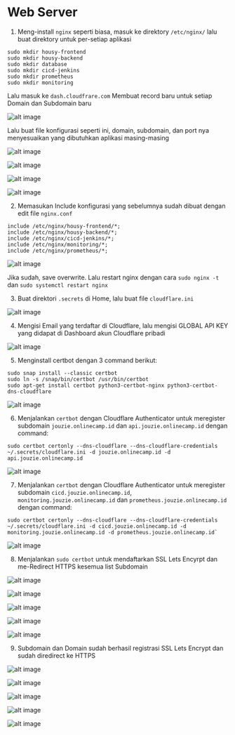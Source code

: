 # Web Server

1. Meng-install `nginx` seperti biasa, masuk ke direktory `/etc/nginx/` lalu buat direktory untuk per-setiap aplikasi

```
sudo mkdir housy-frontend
sudo mkdir housy-backend
sudo mkdir database
sudo mkdir cicd-jenkins
sudo mkdir prometheus
sudo mkdir monitoring
```

Lalu masuk ke `dash.cloudfrare.com` Membuat record baru untuk setiap Domain dan Subdomain baru

![alt image](https://github.com/aureezzhenx/Jouzie-Final-Task-Dumbways-Batch-4/blob/main/Web%20Server/bandicam%202021-04-27%2019-07-22-047.jpg)

Lalu buat file konfigurasi seperti ini, domain, subdomain, dan port nya menyesuaikan yang dibutuhkan aplikasi masing-masing

![alt image](https://github.com/aureezzhenx/Jouzie-Final-Task-Dumbways-Batch-4/blob/main/Web%20Server/bandicam%202021-04-27%2019-04-40-702.jpg)

![alt image](https://github.com/aureezzhenx/Jouzie-Final-Task-Dumbways-Batch-4/blob/main/Web%20Server/bandicam%202021-04-27%2019-05-55-095.jpg)

![alt image](https://github.com/aureezzhenx/Jouzie-Final-Task-Dumbways-Batch-4/blob/main/Web%20Server/bandicam%202021-04-27%2019-09-21-821.jpg)

![alt image](https://github.com/aureezzhenx/Jouzie-Final-Task-Dumbways-Batch-4/blob/main/Web%20Server/bandicam%202021-04-27%2019-10-06-978.jpg)

2. Memasukan Include konfigurasi yang sebelumnya sudah dibuat dengan edit file `nginx.conf`

```
include /etc/nginx/housy-frontend/*;
include /etc/nginx/housy-backend/*;
include /etc/nginx/cicd-jenkins/*;
include /etc/nginx/monitoring/*;
include /etc/nginx/prometheus/*;
```

![alt image](https://github.com/aureezzhenx/Jouzie-Final-Task-Dumbways-Batch-4/blob/main/Web%20Server/bandicam%202021-04-27%2019-14-53-313.jpg)

Jika sudah, save overwrite. Lalu restart nginx dengan cara `sudo nginx -t` dan `sudo systemctl restart nginx`

3. Buat direktori `.secrets` di Home, lalu buat file `cloudflare.ini` 

![alt image](https://github.com/aureezzhenx/Jouzie-Final-Task-Dumbways-Batch-4/blob/main/Web%20Server/bandicam%202021-04-27%2019-15-59-601.jpg)

4. Mengisi Email yang terdaftar di Cloudflare, lalu mengisi GLOBAL API KEY yang didapat di Dashboard akun Cloudflare pribadi

![alt image](https://github.com/aureezzhenx/Jouzie-Final-Task-Dumbways-Batch-4/blob/main/Web%20Server/bandicam%202021-04-27%2019-16-12-479.jpg)

5. Menginstall certbot dengan 3 command berikut:

```
sudo snap install --classic certbot
sudo ln -s /snap/bin/certbot /usr/bin/certbot
sudo apt-get install certbot python3-certbot-nginx python3-certbot-dns-cloudflare
```

![alt image](https://github.com/aureezzhenx/Jouzie-Final-Task-Dumbways-Batch-4/blob/main/Web%20Server/bandicam%202021-04-27%2019-17-07-378.jpg)

6. Menjalankan `certbot` dengan Cloudflare Authenticator untuk meregister subdomain `jouzie.onlinecamp.id` dan `api.jouzie.onlinecamp.id` dengan command:

```
sudo certbot certonly --dns-cloudflare --dns-cloudflare-credentials ~/.secrets/cloudflare.ini -d jouzie.onlinecamp.id -d api.jouzie.onlinecamp.id
```

![alt image](https://github.com/aureezzhenx/Jouzie-Final-Task-Dumbways-Batch-4/blob/main/Web%20Server/bandicam%202021-04-27%2019-20-09-840.jpg)

7. Menjalankan `certbot` dengan Cloudflare Authenticator untuk meregister subdomain `cicd.jouzie.onlinecamp.id`, `monitoring.jouzie.onlinecamp.id` dan `prometheus.jouzie.onlinecamp.id` dengan command:

```
sudo certbot certonly --dns-cloudflare --dns-cloudflare-credentials ~/.secrets/cloudflare.ini -d cicd.jouzie.onlinecamp.id -d monitoring.jouzie.onlinecamp.id -d prometheus.jouzie.onlinecamp.id`
```

![alt image](https://github.com/aureezzhenx/Jouzie-Final-Task-Dumbways-Batch-4/blob/main/Web%20Server/bandicam%202021-04-27%2019-21-45-385.jpg)

8. Menjalankan `sudo certbot` untuk mendaftarkan SSL Lets Encyrpt dan me-Redirect HTTPS kesemua list Subdomain

![alt image](https://github.com/aureezzhenx/Jouzie-Final-Task-Dumbways-Batch-4/blob/main/Web%20Server/bandicam%202021-04-27%2019-22-08-269.jpg)

![alt image](https://github.com/aureezzhenx/Jouzie-Final-Task-Dumbways-Batch-4/blob/main/Web%20Server/bandicam%202021-04-27%2019-23-10-564.jpg)

![alt image](https://github.com/aureezzhenx/Jouzie-Final-Task-Dumbways-Batch-4/blob/main/Web%20Server/bandicam%202021-04-27%2019-23-14-034.jpg)

![alt image](https://github.com/aureezzhenx/Jouzie-Final-Task-Dumbways-Batch-4/blob/main/Web%20Server/bandicam%202021-04-27%2019-23-17-091.jpg)

![alt image](https://github.com/aureezzhenx/Jouzie-Final-Task-Dumbways-Batch-4/blob/main/Web%20Server/bandicam%202021-04-27%2019-23-21-688.jpg)

9. Subdomain dan Domain sudah berhasil registrasi SSL Lets Encrypt dan sudah diredirect ke HTTPS

![alt image](https://github.com/aureezzhenx/Jouzie-Final-Task-Dumbways-Batch-4/blob/main/Web%20Server/bandicam%202021-04-27%2019-23-43-210.jpg)

![alt image](https://github.com/aureezzhenx/Jouzie-Final-Task-Dumbways-Batch-4/blob/main/Web%20Server/bandicam%202021-04-27%2019-23-49-941.jpg)

![alt image](https://github.com/aureezzhenx/Jouzie-Final-Task-Dumbways-Batch-4/blob/main/Web%20Server/bandicam%202021-04-27%2019-23-53-422.jpg)

![alt image](https://github.com/aureezzhenx/Jouzie-Final-Task-Dumbways-Batch-4/blob/main/Web%20Server/bandicam%202021-04-27%2019-24-02-395.jpg)

![alt image](https://github.com/aureezzhenx/Jouzie-Final-Task-Dumbways-Batch-4/blob/main/Web%20Server/bandicam%202021-04-27%2019-25-31-055.jpg)


